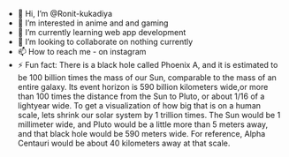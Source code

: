 - 👋 Hi, I’m @Ronit-kukadiya
- 👀 I’m interested in anime and and gaming
- 🌱 I’m currently learning web app development
- 💞️ I’m looking to collaborate on nothing currently
- 📫 How to reach me - on instagram
- ⚡ Fun fact: There is a black hole called Phoenix A, and it is estimated to be 100 billion times the mass of our Sun, comparable to the mass of an entire galaxy.
                Its event horizon is 590 billion kilometers wide,or more than 100 times the distance from the Sun to Pluto, or about 1/16 of a lightyear wide.
                To get a visualization of how big that is on a human scale, lets shrink our solar system by 1 trillion times.
                The Sun would be 1 millimeter wide, and Pluto would be a little more than 5 meters away,
                and that black hole would be 590 meters wide. For reference, Alpha Centauri would be about 40 kilometers away at that scale.

<!---
Ronit-kukadiya/Ronit-kukadiya is a ✨ special ✨ repository because its `README.md` (this file) appears on your GitHub profile.
You can click the Preview link to take a look at your changes.
--->
